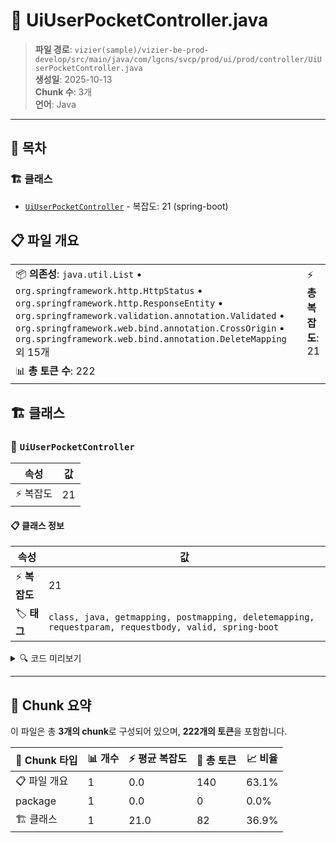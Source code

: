 # 📄 UiUserPocketController.java

> **파일 경로**: `vizier(sample)/vizier-be-prod-develop/src/main/java/com/lgcns/svcp/prod/ui/prod/controller/UiUserPocketController.java`  
> **생성일**: 2025-10-13  
> **Chunk 수**: 3개  
> **언어**: Java
---

## 📑 목차

### 🏗️ 클래스
- [`UiUserPocketController`](#class-uiuserpocketcontroller) - 복잡도: 21 (spring-boot)

## 📋 파일 개요

| | |
|--|--|
| 📦 **의존성**: `java.util.List` • `org.springframework.http.HttpStatus` • `org.springframework.http.ResponseEntity` • `org.springframework.validation.annotation.Validated` • `org.springframework.web.bind.annotation.CrossOrigin` • `org.springframework.web.bind.annotation.DeleteMapping` 외 15개 | ⚡ **총 복잡도**: 21 |
| 📊 **총 토큰 수**: 222 |  |



## 🏗️ 클래스

### <a id="class-uiuserpocketcontroller"></a>🎯 `UiUserPocketController`

| 속성 | 값 |
|------|----|
| ⚡ 복잡도 | 21 |



#### 📋 클래스 정보

| 속성 | 값 |
|------|----|
| ⚡ **복잡도** | 21 || 📍 **라인 범위** | 35-35 |
| 🏷️ **태그** | `class, java, getmapping, postmapping, deletemapping, requestparam, requestbody, valid, spring-boot` || 🏗️ **프레임워크** | `spring-boot` |

<details>
<summary>🔍 코드 미리보기</summary>

```java
public class UiUserPocketController {

	private final UiUserPocketService userPocketService;
	
	@GetMapping
	@Operation(summary = "show list user pocket", description = "show list user pocket")
	public List<UserPocketRespone> getUserPocket() {
		String userId = UserContext.getCurrentUser();
		return userPocketService.getUserPocket(userId);
	}
	
	@PostMapping
	@Operation(summary = "drag user pocket", description = "drag user pocket")
	public void saveUserPocket(@Valid @RequestBody UserPocketRequest request) {
		String userId = UserContext.getCurrentUser();
		userPocketService.save(request, userId);
	}
	
	@DeleteMapping
	@Operation(summary = "delete user pocket", description = "delete user pocket")
	public void deleteUserPocket(@RequestParam String uuid) {
		String userId = UserContext.getCu...
```

**Chunk 정보**
- 🆔 **ID**: `2c63c0b86867`
- 📍 **라인**: 35-35
- 📊 **토큰**: 82
- 🏷️ **태그**: `class, java, getmapping, postmapping, deletemapping...`

</details>

---





## 🧩 Chunk 요약

이 파일은 총 **3개의 chunk**로 구성되어 있으며, **222개의 토큰**을 포함합니다.

| 🧩 Chunk 타입 | 📊 개수 | ⚡ 평균 복잡도 | 📝 총 토큰 | 📈 비율 |
|---------------|--------|-------------|----------|--------|
| 📋 파일 개요 | 1 | 0.0 | 140 | 63.1% |
| package | 1 | 0.0 | 0 | 0.0% |
| 🏗️ 클래스 | 1 | 21.0 | 82 | 36.9% |

